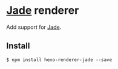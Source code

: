 # [Jade] renderer

Add support for [Jade].

## Install

```
$ npm install hexo-renderer-jade --save
```

[Jade]: http://jade-lang.com/